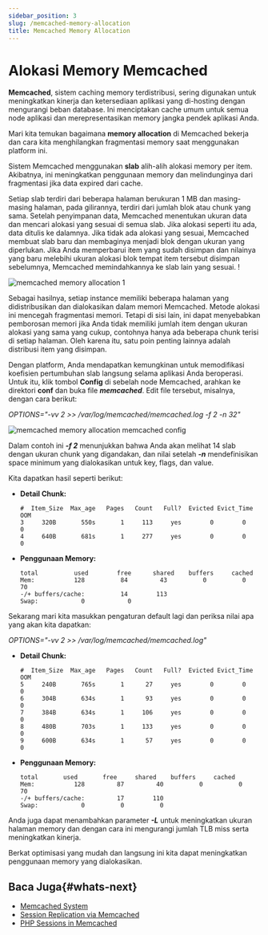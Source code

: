 ```yaml
---
sidebar_position: 3
slug: /memcached-memory-allocation
title: Memcached Memory Allocation
---
```


# Alokasi Memory Memcached

**Memcached**, sistem caching memory terdistribusi, sering digunakan untuk meningkatkan kinerja dan ketersediaan aplikasi yang di-hosting dengan mengurangi beban database. Ini menciptakan cache umum untuk semua node aplikasi dan merepresentasikan memory jangka pendek aplikasi Anda.

Mari kita temukan bagaimana **memory allocation** di Memcached bekerja dan cara kita menghilangkan fragmentasi memory saat menggunakan platform ini.

Sistem Memcached menggunakan **slab** alih-alih alokasi memory per item. Akibatnya, ini meningkatkan penggunaan memory dan melindunginya dari fragmentasi jika data expired dari cache.

Setiap slab terdiri dari beberapa halaman berukuran 1 MB dan masing-masing halaman, pada gilirannya, terdiri dari jumlah blok atau chunk yang sama. Setelah penyimpanan data, Memcached menentukan ukuran data dan mencari alokasi yang sesuai di semua slab. Jika alokasi seperti itu ada, data ditulis ke dalamnya. Jika tidak ada alokasi yang sesuai, Memcached membuat slab baru dan membaginya menjadi blok dengan ukuran yang diperlukan. Jika Anda memperbarui item yang sudah disimpan dan nilainya yang baru melebihi ukuran alokasi blok tempat item tersebut disimpan sebelumnya, Memcached memindahkannya ke slab lain yang sesuai. !

<p>
<img src="https://assets.dewacloud.com/dewacloud-docs/memcached/memcached-malloc-1.png" alt="memcached memory allocation 1" max-width="100%"/>
</p>


Sebagai hasilnya, setiap instance memiliki beberapa halaman yang didistribusikan dan dialokasikan dalam memori Memcached. Metode alokasi ini mencegah fragmentasi memori. Tetapi di sisi lain, ini dapat menyebabkan pemborosan memori jika Anda tidak memiliki jumlah item dengan ukuran alokasi yang sama yang cukup, contohnya hanya ada beberapa chunk terisi di setiap halaman. Oleh karena itu, satu poin penting lainnya adalah distribusi item yang disimpan.

Dengan platform, Anda mendapatkan kemungkinan untuk memodifikasi koefisien pertumbuhan slab langsung selama aplikasi Anda beroperasi. Untuk itu, klik tombol **Config** di sebelah node Memcached, arahkan ke direktori **conf** dan buka file _**memcached**_. Edit file tersebut, misalnya, dengan cara berikut:

_OPTIONS="-vv 2 >> /var/log/memcached/memcached.log -f 2 -n 32"_ 
<p>
<img src="https://assets.dewacloud.com/dewacloud-docs/memcached/memcached-malloc-2.png" alt="memcached memory allocation memcached config" max-width="100%"/>
</p>

Dalam contoh ini _**-f 2**_ menunjukkan bahwa Anda akan melihat 14 slab dengan ukuran chunk yang digandakan, dan nilai setelah _**-n**_ mendefinisikan space minimum yang dialokasikan untuk key, flags, dan value.

Kita dapatkan hasil seperti berikut:

- **Detail Chunk:**

  ```
  #  Item_Size  Max_age   Pages   Count   Full?  Evicted Evict_Time    OOM
  3     320B       550s       1     113     yes        0        0       0
  4     640B       681s       1     277     yes        0        0       0
  ```

- **Penggunaan Memory:**

  ```
  total          used        free      shared    buffers     cached
  Mem:           128          84         43          0          0         70
  -/+ buffers/cache:          14        113
  Swap:            0            0
  ```

Sekarang mari kita masukkan pengaturan default lagi dan periksa nilai apa yang akan kita dapatkan:

_OPTIONS="-vv 2 >> /var/log/memcached/memcached.log"_

- **Detail Chunk:**

  ```
  #  Item_Size  Max_age   Pages   Count   Full?  Evicted Evict_Time OOM
  5     240B       765s       1      27     yes        0        0     0
  6     304B       634s       1      93     yes        0        0     0
  7     384B       634s       1     106     yes        0        0     0
  8     480B       703s       1     133     yes        0        0     0
  9     600B       634s       1      57     yes        0        0     0
  ```

- **Penggunaan Memory:**

  ```
  total       used       free     shared    buffers     cached
  Mem:           128         87         40          0          0         70
  -/+ buffers/cache:         17        110
  Swap:            0          0          0
  ```

Anda juga dapat menambahkan parameter _**-L**_ untuk meningkatkan ukuran halaman memory dan dengan cara ini mengurangi jumlah TLB miss serta meningkatkan kinerja.

Berkat optimisasi yang mudah dan langsung ini kita dapat meningkatkan penggunaan memory yang dialokasikan.

## Baca Juga{#whats-next}

- [Memcached System](https://docs.dewacloud.com/docs/memcached/)
- [Session Replication via Memcached](https://docs.dewacloud.com/docs/replication-memcached/)
- [PHP Sessions in Memcached](https://docs.dewacloud.com/docs/memcached-php-sessions/)